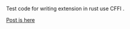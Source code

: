 Test code for writing extension in rust use CFFI .

[Post is here](https://writing-python-extensions-in-rust-using-pyo3/)
